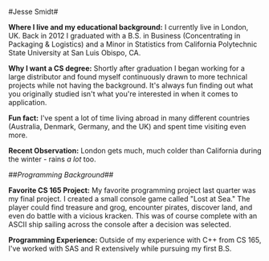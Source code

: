 #Jesse Smidt#

**Where I live and my educational background:** I currently live in London, UK.  Back in 2012 I graduated with a B.S. in Business (Concentrating in Packaging & Logistics) and a Minor in Statistics from California Polytechnic State University at San Luis Obispo, CA.
 
**Why I want a CS degree:** Shortly after graduation I began working for a large distributor and found myself continuously drawn to more technical projects while not having the background. It's always fun finding out what you originally studied isn't what you're interested in when it comes to application.

**Fun fact:** I've spent a lot of time living abroad in many different countries (Australia, Denmark, Germany, and the UK) and spent time visiting even more.

**Recent Observation:** London gets much, much colder than California during the winter - rains *a lot* too.

##*Programming Background*##

**Favorite CS 165 Project:** My favorite programming project last quarter was my final project.  I created a small console game called "Lost at Sea." The player could find treasure and grog, encounter pirates, discover land, and even do battle with a vicious kracken.  This was of course complete with an ASCII ship sailing across the console after a decision was selected.

**Programming Experience:** Outside of my experience with C++ from CS 165, I've worked with SAS and R extensively while pursuing my first B.S.

